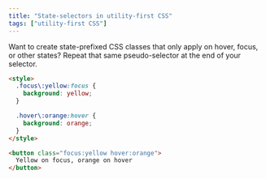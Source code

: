 ```yaml
---
title: "State-selectors in utility-first CSS"
tags: ["utility-first CSS"]
---
```

Want to create state-prefixed CSS classes that only apply on hover, focus, or other states? Repeat that same pseudo-selector at the end of your selector.

```html
<style>
  .focus\:yellow:focus {
    background: yellow;
  }

  .hover\:orange:hover {
    background: orange;
  }
</style>

<button class="focus:yellow hover:orange">
  Yellow on focus, orange on hover
</button>
```
